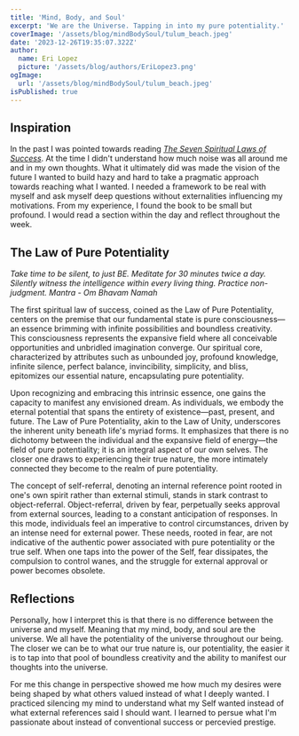```yaml
---
title: 'Mind, Body, and Soul'
excerpt: 'We are the Universe. Tapping in into my pure potentiality.'
coverImage: '/assets/blog/mindBodySoul/tulum_beach.jpeg'
date: '2023-12-26T19:35:07.322Z'
author:
  name: Eri Lopez
  picture: '/assets/blog/authors/EriLopez3.png'
ogImage:
  url: '/assets/blog/mindBodySoul/tulum_beach.jpeg'
isPublished: true
---
```


## Inspiration
In the past I was pointed towards reading [_The Seven Spiritual Laws of Success_](https://en.wikipedia.org/wiki/The_Seven_Spiritual_Laws_of_Success). At the time I didn't understand how much noise was all around me and in my own thoughts. What it ultimately did was made the vision of the future I wanted to build hazy and hard to take a pragmatic approach towards reaching what I wanted. I needed a framework to be real with myself and ask myself deep questions without externalities influencing my motivations. From my experience, I found the book to be small but profound. I would read a section within the day and reflect throughout the week.

## The Law of Pure Potentiality 
_Take time to be silent, to just BE. Meditate for 30 minutes twice a day. Silently witness the intelligence within every living thing. Practice non-judgment. Mantra - Om Bhavam Namah_

The first spiritual law of success, coined as the Law of Pure Potentiality, centers on the premise that our fundamental state is pure consciousness—an essence brimming with infinite possibilities and boundless creativity. This consciousness represents the expansive field where all conceivable opportunities and unbridled imagination converge. Our spiritual core, characterized by attributes such as unbounded joy, profound knowledge, infinite silence, perfect balance, invincibility, simplicity, and bliss, epitomizes our essential nature, encapsulating pure potentiality.

Upon recognizing and embracing this intrinsic essence, one gains the capacity to manifest any envisioned dream. As individuals, we embody the eternal potential that spans the entirety of existence—past, present, and future. The Law of Pure Potentiality, akin to the Law of Unity, underscores the inherent unity beneath life's myriad forms. It emphasizes that there is no dichotomy between the individual and the expansive field of energy—the field of pure potentiality; it is an integral aspect of our own selves. The closer one draws to experiencing their true nature, the more intimately connected they become to the realm of pure potentiality. 

The concept of self-referral, denoting an internal reference point rooted in one's own spirit rather than external stimuli, stands in stark contrast to object-referral. Object-referral, driven by fear, perpetually seeks approval from external sources, leading to a constant anticipation of responses. In this mode, individuals feel an imperative to control circumstances, driven by an intense need for external power. These needs, rooted in fear, are not indicative of the authentic power associated with pure potentiality or the true self. When one taps into the power of the Self, fear dissipates, the compulsion to control wanes, and the struggle for external approval or power becomes obsolete.

## Reflections

Personally, how I interpret this is that there is no difference between the universe and myself. Meaning that my mind, body, and soul are the universe. We all have the potentiality of the universe throughout our being. The closer we can be to what our true nature is, our potentiality, the easier it is to tap into that pool of boundless creativity and the ability to manifest our thoughts into the universe. 

For me this change in perspective showed me how much my desires were being shaped by what others valued instead of what I deeply wanted. I practiced silencing my mind to understand what my Self wanted instead of what external references said I should want. I learned to persue what I'm passionate about instead of conventional success or percevied prestige.

